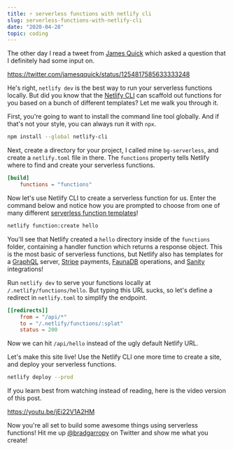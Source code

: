 ```yaml
---
title: ⚡ serverless functions with netlify cli
slug: serverless-functions-with-netlify-cli
date: "2020-04-28"
topic: coding
---
```


The other day I read a tweet from [James Quick][jqq] which asked a question that I definitely had some input on.

https://twitter.com/jamesqquick/status/1254817585633333248

He's right, `netlify dev` is the best way to run your serverless functions locally. But did you know that the [Netlify CLI][cli] can scaffold out functions for you based on a bunch of different templates? Let me walk you through it.

First, you're going to want to install the command line tool globally. And if that's not your style, you can always run it with `npx`.

```bash
npm install --global netlify-cli
```

Next, create a directory for your project, I called mine `bg-serverless`, and create a `netlify.toml` file in there. The `functions` property tells Netlify where to find and create your serverless functions.

```toml
[build]
    functions = "functions"
```

Now let's use Netlify CLI to create a serverless function for us. Enter the command below and notice how you are prompted to choose from one of many different [serverless function templates][templates]!

```bash
netlify function:create hello
```

You'll see that Netlify created a `hello` directory inside of the `functions` folder, containing a handler function which returns a response object. This is the most basic of serverless functions, but Netlify also has templates for a [GraphQL][graphql] server, [Stripe][stripe] payments, [FaunaDB][fauna] operations, and [Sanity][sanity] integrations!

Run `netlify dev` to serve your functions locally at `/.netlify/functions/hello`. But typing this URL sucks, so let's define a redirect in `netlify.toml` to simplify the endpoint.

```toml
[[redirects]]
    from = "/api/*"
    to = "/.netlify/functions/:splat"
    status = 200
```

Now we can hit `/api/hello` instead of the ugly default Netlify URL.

Let's make this site live! Use the Netlify CLI one more time to create a site, and deploy your serverless functions.

```bash
netlify deploy --prod
```

If you learn best from watching instead of reading, here is the video version of this post.

https://youtu.be/jEi22V1A2HM

Now you're all set to build some awesome things using serverless functions! Hit me up [@bradgarropy][twitter] on Twitter and show me what you create!

[jqq]: https://twitter.com/jamesqquick
[cli]: https://cli.netlify.com
[templates]: https://github.com/netlify/cli/tree/master/src/functions-templates/js
[graphql]: https://www.apollographql.com
[stripe]: https://stripe.com
[fauna]: https://fauna.com
[sanity]: https://www.sanity.io
[twitter]: https://twitter.com/bradgarropy
